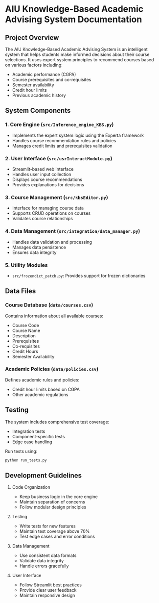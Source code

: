 # AIU Knowledge-Based Academic Advising System Documentation

## Project Overview

The AIU Knowledge-Based Academic Advising System is an intelligent system that helps students make informed decisions about their course selections. It uses expert system principles to recommend courses based on various factors including:

- Academic performance (CGPA)
- Course prerequisites and co-requisites
- Semester availability
- Credit hour limits
- Previous academic history

## System Components

### 1. Core Engine (`src/Inference_engine_KBS.py`)
- Implements the expert system logic using the Experta framework
- Handles course recommendation rules and policies
- Manages credit limits and prerequisites validation

### 2. User Interface (`src/usrInteractModule.py`)
- Streamlit-based web interface
- Handles user input collection
- Displays course recommendations
- Provides explanations for decisions

### 3. Course Management (`src/kbsEditor.py`)
- Interface for managing course data
- Supports CRUD operations on courses
- Validates course relationships

### 4. Data Management (`src/integration/data_manager.py`)
- Handles data validation and processing
- Manages data persistence
- Ensures data integrity

### 5. Utility Modules
- `src/frozendict_patch.py`: Provides support for frozen dictionaries

## Data Files

### Course Database (`data/courses.csv`)
Contains information about all available courses:
- Course Code
- Course Name
- Description
- Prerequisites
- Co-requisites
- Credit Hours
- Semester Availability

### Academic Policies (`data/policies.csv`)
Defines academic rules and policies:
- Credit hour limits based on CGPA
- Other academic regulations

## Testing

The system includes comprehensive test coverage:
- Integration tests
- Component-specific tests
- Edge case handling

Run tests using:
```bash
python run_tests.py
```

## Development Guidelines

1. Code Organization
   - Keep business logic in the core engine
   - Maintain separation of concerns
   - Follow modular design principles

2. Testing
   - Write tests for new features
   - Maintain test coverage above 70%
   - Test edge cases and error conditions

3. Data Management
   - Use consistent data formats
   - Validate data integrity
   - Handle errors gracefully

4. User Interface
   - Follow Streamlit best practices
   - Provide clear user feedback
   - Maintain responsive design 